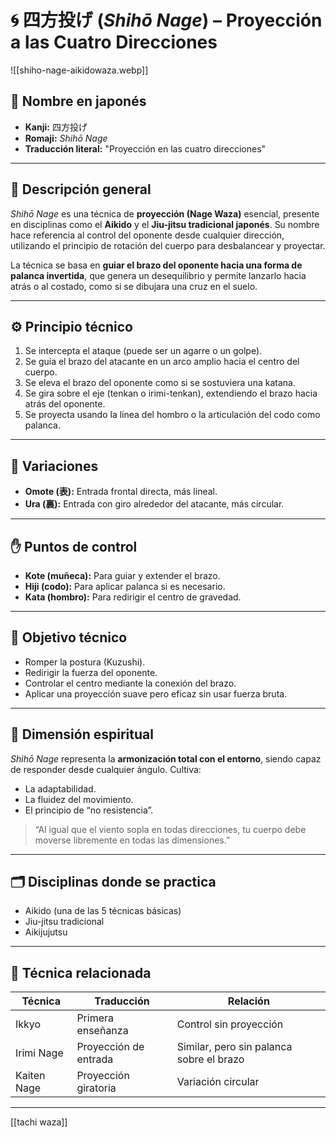 # 🌀 四方投げ (*Shihō Nage*) – Proyección a las Cuatro Direcciones

![[shiho-nage-aikidowaza.webp]]

## 🧾 Nombre en japonés
- **Kanji:** 四方投げ  
- **Romaji:** *Shihō Nage*  
- **Traducción literal:** "Proyección en las cuatro direcciones"

---

## 📖 Descripción general

*Shihō Nage* es una técnica de **proyección (Nage Waza)** esencial, presente en disciplinas como el **Aikido** y el **Jiu-jitsu tradicional japonés**. Su nombre hace referencia al control del oponente desde cualquier dirección, utilizando el principio de rotación del cuerpo para desbalancear y proyectar.

La técnica se basa en **guiar el brazo del oponente hacia una forma de palanca invertida**, que genera un desequilibrio y permite lanzarlo hacia atrás o al costado, como si se dibujara una cruz en el suelo.

---

## ⚙️ Principio técnico

1. Se intercepta el ataque (puede ser un agarre o un golpe).
2. Se guía el brazo del atacante en un arco amplio hacia el centro del cuerpo.
3. Se eleva el brazo del oponente como si se sostuviera una katana.
4. Se gira sobre el eje (tenkan o irimi-tenkan), extendiendo el brazo hacia atrás del oponente.
5. Se proyecta usando la línea del hombro o la articulación del codo como palanca.

---

## 🔄 Variaciones

- **Omote (表):** Entrada frontal directa, más lineal.
- **Ura (裏):** Entrada con giro alrededor del atacante, más circular.

---

## ✋ Puntos de control

- **Kote (muñeca):** Para guiar y extender el brazo.
- **Hiji (codo):** Para aplicar palanca si es necesario.
- **Kata (hombro):** Para redirigir el centro de gravedad.

---

## 🎯 Objetivo técnico

- Romper la postura (Kuzushi).
- Redirigir la fuerza del oponente.
- Controlar el centro mediante la conexión del brazo.
- Aplicar una proyección suave pero eficaz sin usar fuerza bruta.

---

## 🧘 Dimensión espiritual

*Shihō Nage* representa la **armonización total con el entorno**, siendo capaz de responder desde cualquier ángulo. Cultiva:

- La adaptabilidad.
- La fluidez del movimiento.
- El principio de “no resistencia”.

> “Al igual que el viento sopla en todas direcciones, tu cuerpo debe moverse libremente en todas las dimensiones.”

---

## 🗂 Disciplinas donde se practica

- Aikido (una de las 5 técnicas básicas)
- Jiu-jitsu tradicional
- Aikijujutsu

---

## 🧾 Técnica relacionada

| Técnica        | Traducción              | Relación                |
|----------------|--------------------------|--------------------------|
| Ikkyo          | Primera enseñanza        | Control sin proyección   |
| Irimi Nage     | Proyección de entrada    | Similar, pero sin palanca sobre el brazo |
| Kaiten Nage    | Proyección giratoria     | Variación circular       |

---

[[tachi waza]]
